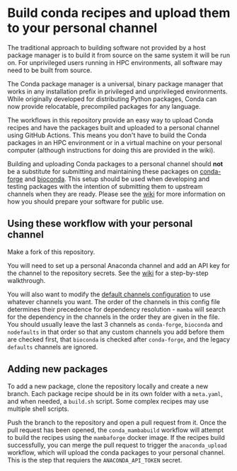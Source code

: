 # Build conda recipes and upload them to your personal channel

The traditional approach to building software not provided by a host package manager is to build it from source on the same system it will be run on.  For unprivileged users running in HPC environments, all software may need to be built from source.

The Conda package manager is a universal, binary package manager that works in any installation prefix in privileged and unprivileged environments.  While originally developed for distributing Python packages, Conda can now provide relocatable, precompiled packages for any language.

The workflows in this repository provide an easy way to upload Conda recipes and have the packages built and uploaded to a personal channel using GitHub Actions.  This means you don't have to build the Conda packages in an HPC environment or in a virtual machine on your personal computer (although instructions for doing this are provided in the wiki).

Building and uploading Conda packages to a personal channel should **not** be a substitute for submitting and maintaining these packages on [conda-forge](https://anaconda.org/conda-forge) and [bioconda](https://anaconda.org/bioconda).  This setup should be used when developing and testing packages with the intention of submitting them to upstream channels when they are ready.  Please see the [wiki](https://github.com/danielnachun/recipe_staging/wiki/Preparing-your-software-for-submission-to-conda-forge-or-bioconda) for more information on how you should prepare your software for public use.

## Using these workflow with your personal channel

Make a fork of this repository.

You will need to set up a personal Anaconda channel and add an API key for the channel to the repository secrets.  See the [wiki](https://github.com/danielnachun/recipe_staging/wiki/Creating-and-adding-an-Anaconda-API-token-to-the-repository-secrets) for a step-by-step walkthrough.

You will also want to modify the [default channels configuration](https://github.com/danielnachun/recipe_staging/blob/main/.github/conda_channels) to use whatever channels you want.  The order of the channels in this config file determines their precedence for dependency resolution - `mamba` will search for the dependency in the channels in the order they are given in the file.  You should usually leave the last 3 channels as `conda-forge`, `bioconda` and `nodefaults` in that order so that any custom channels you add before them are checked first, that `bioconda` is checked after `conda-forge`, and the legacy `defaults` channels are ignored.

## Adding new packages

To add a new package, clone the repository locally and create a new branch.  Each package recipe should be in its own folder with a `meta.yaml`, and when needed, a `build.sh` script.  Some complex recipes may use multiple shell scripts.

Push the branch to the repository and open a pull request from it.  Once the pull request has been opened, the `conda_mambabuild` workflow will attempt to build the recipes using the `mambaforge` docker image.  If the recipes build successfully, you can merge the pull request to trigger the `anaconda_upload` workflow, which will upload the conda packages to your personal channel.  This is the step that requiers the `ANACONDA_API_TOKEN` secret.
